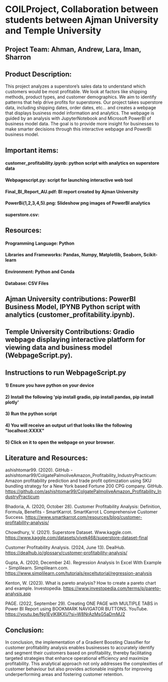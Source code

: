 # COILProject, Collaboration between students between Ajman University and Temple University

## Project Team: Ahman, Andrew, Lara, Iman, Sharron

## Product Description:
This project analyzes a superstore’s sales data to understand which customers would be most profitable. We look at factors like shipping methods, product types, and customer demographics. We aim to identify patterns that help drive profits for superstores. Our project takes superstore data, including shipping dates, order dates, etc... and creates a webpage that displays business model information and analytics. The webpage is guided by an analysis with JupyterNotebook and Microsoft PowerBI of business model data. The goal is to provide more insight for businesses to make smarter decisions through this interactive webpage and PowerBI business model.

## Important items:
#### customer_profitability.ipynb: python script with analytics on superstore data
#### Webpagescript.py: script for launching interactive web tool
#### Final_BI_Report_AU.pdf: BI report created by Ajman University
#### PowerBi(1,2,3,4,5).png: Slideshow png images of PowerBI analytics
#### superstore.csv: 

## Resources:
#### Programming Language: Python
#### Libraries and Frameworks: Pandas, Numpy, Matplotlib, Seaborn, Scikit-learn
#### Environment: Python and Conda
#### Database: CSV Files

## Ajman University contributions: PowerBI Business Model, IPYNB Python script with analytics (customer_profitability.ipynb).

## Temple University Contributions: Gradio webpage displaying interactive platform for viewing data and business model (WebpageScript.py).

## Instructions to run WebpageScript.py
#### 1) Ensure you have python on your device
#### 2) Install the following 'pip install gradio, pip install pandas, pip install plotly'
#### 3) Run the python script
#### 4) You will receive an output url that looks like the following "localhost:XXXX" 
#### 5) Click on it to open the webpage on your browser.


## Literature and Resources:
ashishtomar99. (2020). GitHub - ashishtomar99/ColgatePalmoliveAmazon_Profitability_IndustryPracticum: Amazon profitability prediction and trade
profit optimization using SKU bundling strategy for a New York based Fortune 200
CPG company. GitHub. https://github.com/ashishtomar99/ColgatePalmoliveAmazon_Profitability_IndustryPracticum

Bhadoria, A. (2020, October 28). Customer Profitability Analysis: Definition,
Formula, Benefits - SmartKarrot. SmartKarrot L Comprehensive Customer Success.
https://www.smartkarrot.com/resources/blog/customer-profitability-analysis/

Chowdhury, V. (2021). Superstore Dataset. Www.kaggle.com.
https://www.kaggle.com/datasets/vivek468/superstore-dataset-final

Customer Profitability Analysis. (2024, June 13). DealHub.
https://dealhub.io/glossary/customer-profitability-analysis/

Gupta, A. (2020, December 24). Regression Analysis In Excel With Example - 
Simplilearn. Simplilearn.com. https://www.simplilearn.com/tutorials/exceltutorial/regression-analysis

Kenton, W. (2023). What is pareto analysis? How to create a pareto chart and
example. Investopedia. https://www.investopedia.com/terms/p/pareto-analysis.asp

PAGE. (2022, September 29). Creating ONE PAGE with MULTIPLE TABS in Power
BI Report using BOOKMARK NAVIGATOR BUTTONS. YouTube.
https://youtu.be/Ng1EylK8KXU?si=W8NrAzMsG5aDmMJ2

## Conclusion:
In conclusion, the implementation of a Gradient Boosting Classifier for customer profitability
analysis enables businesses to accurately identify and segment their customers based on
profitability, thereby facilitating targeted strategies that enhance operational efficiency and
maximize profitability. This analytical approach not only addresses the complexities of customer
behaviour but also provides actionable insights for improving underperforming areas and
fostering customer retention.

